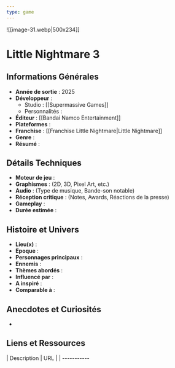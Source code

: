 ```yaml
---
type: game
---
```

![[image-31.webp|500x234]]
# Little Nightmare 3

## Informations Générales

- **Année de sortie** : 2025
- **Développeur** : 
	- Studio : [[Supermassive Games]]
	- Personnalités : 
- **Éditeur** : [[Bandai Namco Entertainment]]
- **Plateformes** : 
- **Franchise** : [[Franchise Little Nightmare|Little Nightmare]]
- **Genre** :
- **Résumé** : 

## Détails Techniques
- **Moteur de jeu** : 
- **Graphismes** : (2D, 3D, Pixel Art, etc.)
- **Audio** : (Type de musique, Bande-son notable)
- **Réception critique** : (Notes, Awards, Réactions de la presse)
- **Gameplay** :
- **Durée estimée** : 

## Histoire et Univers
- **Lieu(x)** : 
- **Epoque** : 
- **Personnages principaux** : 
- **Ennemis** :
- **Thèmes abordés** : 
- **Influencé par** :
- **A inspiré** : 
- **Comparable à** :
## Anecdotes et Curiosités
- 
## Liens et Ressources

| Description | URL |
| ----------- 